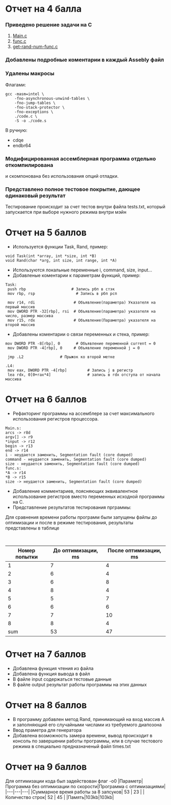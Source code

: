 # Отчет на 4 балла
### Приведено решение задачи на C

1. [Main.c](https://github.com/zemlianin/first-HW-ABC/blob/master/Main.c)
2. [func.c](https://github.com/zemlianin/first-HW-ABC/blob/master/func.c)
3. [get-rand-num-func.c](https://github.com/zemlianin/first-HW-ABC/blob/master/get-rand-num-func.c)

### Добавлены подробные коментарии в каждый Assebly файл
### Удалены макросы 
Флагами:
```
gcc -masm=intel \
    -fno-asynchronous-unwind-tables \
    -fno-jump-tables \
    -fno-stack-protector \
    -fno-exceptions \
    ./code.c \
    -S -o ./code.s
 ```
 В ручную:
- cdqe
- endbr64
### Модифицированная ассемблерная программа отдельно откомпилирована
и скомпонована без использования опций отладки.

### Представлено полное тестовое покрытие, дающее одинаковый результат
Тестирование происходит за счет тестов внутри файла tests.txt, который запускается при выборе нужного режима внутри мэйн

# Отчет на 5 баллов
- Используется функции Task, Rand, пример:
```
void Task(int *array, int *size, int *B)
void Rand(char *arg, int size, int range, int *A)
```
- Используются локальные переменные i, command, size, input...
- Добавленые коментарии к параметрам функций, пример:
```
Task:
 push rbp                    # Запись рбп в стэк 
 mov rbp, rsp                  # Запись в рбп рсп

 mov r14, rdi                 # Объявление(параметра) Указателя на первый массив
 mov QWORD PTR -32[rbp], rsi  # Объявление(параметра) указателя на число, размер массива
 mov r15, rdx                 # Объявление(Параметра) указателя на второй массив
```
- Добавлены коментарии о связи переменных и стека, пример:
```
mov DWORD PTR -8[rbp], 0       # Объявление переменной current = 0
 mov DWORD PTR -4[rbp], 0     # Объявление переменной j = 0
 
 jmp .L2 				# Прыжок ко второй метке

.L4:
 mov eax, DWORD PTR -4[rbp] 		# Запись j в регистр
 lea rdx, 0[0+rax*4]		  	    # запись в rdx отступа от начала массива
 ```
# Отчет на 6 баллов
- Рефакторинг программы на ассемблере за счет максимального использования регистров процессора.
```
Main.s:
arcs -> r8d
argv[] -> r9
*input -> r12
begin -> r13
end -> r14
i - неудается заменить, Segmentation fault (core dumped)
command - неудается заменить, Segmentation fault (core dumped)
size - неудается заменить, Segmentation fault (core dumped)
func.s:
*A -> r14
*B -> r15
size -> неудается заменить, Segmentation fault (core dumped)
```
- Добавление комментариев, поясняющих эквивалентное использование регистров вместо переменных исходной программы на C.
- Представление результатов тестирования прграммы:

Для сравнения времени работы программ были запущены файлы до оптимизации и после в режиме тестирования, результаты представлены в таблице

<br />

| Номер попытки | До оптимизации, ms  | После оптимизации, ms |
| --- | --- | --- |
| 1 | 7  | 4  |
| 2 | 6  |  4 |
| 3 | 6  | 8  |
| 4 | 8  | 4  |
| 5 | 5  | 7  |
| 6 | 6  | 6  |
| 7 | 7  | 10  |
| 8 | 8  | 4  |
| sum |  53 | 47   |

# Отчет на 7 баллов

- Добавлена функция чтения из файла 
- Добавлена функция вывода в файл
- В файле input содержаться тестовые данные
- В файле output результат работы программы на этих данных

# Отчет на 8 баллов
- В программу добавлен метод Rand, принимающий на вход массив А и заполняющий его случайными числами из требуемого диапозона
- Ввод праметра для генератора
- Добавлена возможность замера времени, вывод происходит в консоль по завершении работы программы, или в случае тестового режима в специально предназначеный файл times.txt

# Отчет на 9 баллов

Для оптимизации кода был задействован флаг -о0
|Параметр|Программа без оптимизации по скорости|Программа с оптимизациями|
|---|---|---|
|Суммарное время работы за 8 запсуков| 53 | 23 |
|Количество строк| 52 | 45 |
|Память|103kb|103kb|
